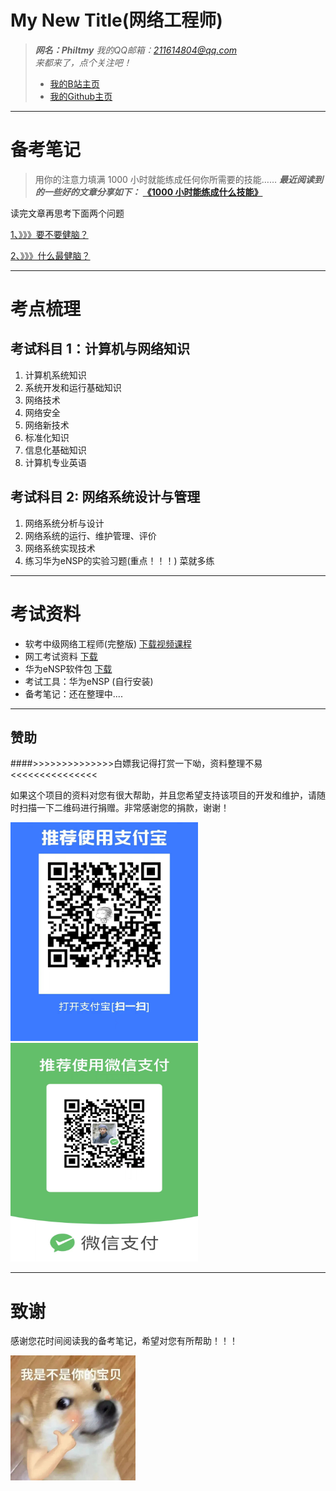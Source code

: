 # My New Title(网络工程师)
> ***网名：Philtmy***
> *我的QQ邮箱：211614804@qq.com*            
> *来都来了，点个关注吧！*
>- [我的B站主页](https://space.bilibili.com/282990762)
>- [我的Github主页](http://github.com/Philtmy) 

---

# 备考笔记
> 用你的注意力填满 1000 小时就能练成任何你所需要的技能……
>***最近阅读到的一些好的文章分享如下：***
>**[《1000 小时能练成什么技能》](https://philtmy.github.io/brief-introduction/)**

读完文章再思考下面两个问题

[1、》》》要不要健脑？](https://philtmy.github.io/why-exercise-the-brain/)

[2、》》》什么最健脑？](https://philtmy.github.io/what-exercise-the-brain/)

---

# 考点梳理

考试科目 1：计算机与网络知识
-
1. 计算机系统知识
2. 系统开发和运行基础知识
3. 网络技术
4. 网络安全
5. 网络新技术
6. 标准化知识
7. 信息化基础知识
8. 计算机专业英语

考试科目 2∶ 网络系统设计与管理
-
1. 网络系统分析与设计
2. 网络系统的运行、维护管理、评价
3. 网络系统实现技术
4. 练习华为eNSP的实验习题(重点！！！) 菜就多练





---
# 考试资料
- 软考中级网络工程师(完整版) [下载视频课程](https://pan.quark.cn/s/c23e76b2ddbd)
- 网工考试资料 [下载](https://www.123pan.com/s/w075Vv-n2aFv.html)
- 华为eNSP软件包 [下载](https://www.123pan.com/s/w075Vv-22aFv.html)
- 考试工具：华为eNSP (自行安装)
- 备考笔记：还在整理中....


---


## 赞助
####>>>>>>>>>>>>>>白嫖我记得打赏一下呦，资料整理不易<<<<<<<<<<<<<<<

如果这个项目的资料对您有很大帮助，并且您希望支持该项目的开发和维护，请随时扫描一下二维码进行捐赠。非常感谢您的捐款，谢谢！

<img src="./images/支付宝支付.jpg" width="300" height="350"><img src="./images/微信支付.jpg" width="300" height="350">



---

# 致谢

感谢您花时间阅读我的备考笔记，希望对您有所帮助！！！

<img src="./images/6.png" width="200" height="200">

